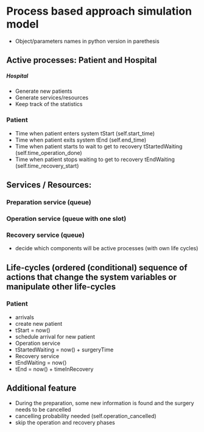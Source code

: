 # Process based approach simulation model
- Object/parameters names in python version in parethesis

## Active processes: Patient and Hospital
##### Hospital
- Generate new patients
- Generate services/resources
- Keep track of the statistics
### Patient
- Time when patient enters system tStart (self.start_time)
- Time when patient exits system tEnd (self.end_time)
- Time when patient starts to wait to get to recovery tStartedWaiting (self.time_operation_done)
- Time when patient stops waiting to get to recovery tEndWaiting (self.time_recovery_start)
## Services / Resources: 
### Preparation service (queue)
### Operation service (queue with one slot)
### Recovery service (queue)
- decide which components will be active processes (with own life cycles)
## Life-cycles (ordered (conditional) sequence of actions that change the system variables or manipulate other life-cycles
### Patient 
- arrivals
- create new patient 
- tStart = now()
- schedule arrival for new patient
- Operation service
- tStartedWaiting = now() + surgeryTime
- Recovery service
- tEndWaiting = now()
- tEnd = now() + timeInRecovery
## Additional feature
- During the preparation, some new information is found and the surgery needs to be cancelled
- cancelling probability needed (self.operation_cancelled)
- skip the operation and recovery phases
